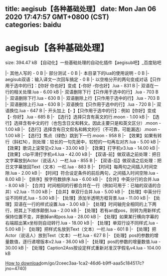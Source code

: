 
title: aegisub【各种基础处理】
date: Mon Jan 06 2020 17:47:57 GMT+0800 (CST)    
categories: baidu
---

# aegisub【各种基础处理】
size: 394.47 kB
 【自动化】一些基础处理的自动化插件【aegisub吧】_百度贴吧
 
|- 其他人写的 - 0 B
|- 部分测试 - 0 B
|- 本目录下的lua的使用说明 - 0 B
|- aegisub双语：输入译文一次回车搞定 - 0 B
|- 以空格分开的两句变成对话【只作用于选中的行】：【你好 你也好】变成【-你好 -你也好】.lua - 831 B
|- 双语在一行的相关处理.lua - 6.00 kB
|- 双语删除下行【只作用于选中的行】.lua - 703 B
|- 双语删除下行.lua - 630 B
|- 双语删除上行【只作用于选中的行】.lua - 703 B
|- 双语删除上行.lua - 630 B
|- 双语换位【只作用于选中的行】.lua - 720 B
|- 双语换位.lua - 647 B
|- 开头加上【- 】【只作用于选中的行】：例如【你好】变成【- 你好】.lua - 685 B
|- 【选行】选择只含有英文的行.moon - 1.00 kB
|- 【选行】选择含有中文的行（也包含日文和韩文。因此主要只是和英文区分）.moon - 1.00 kB
|- 【选行】选择含有日文假名和韩文的行（不可靠，可能漏选）.moon - 1.00 kB
|- 【选行】焦点（绿色）跳到下一行.moon - 958 B
|- 【效果】如果有转行（斜杠N），则处理：较长的一句先居中，较短的一句再左对齐.lua - 5.00 kB
|- 【效果】歌词上滚常见v2.lua - 33.00 kB
|- 【效果】打字机v3.lua - 14.00 kB
|- 【效果】clip平滑打字机v4.lua - 42.00 kB
|- 【双语-前】做双语之前处理：把日文字幕放到Actor（说话人）一栏.lua - 855 B
|- 【双语-后】做双语之后处理：把日文字幕放回Text（文本）一栏.lua - 883 B
|- 【时间】每两句之间插入时间空隙.lua - 2.00 kB
|- 【时间】符合设定条件的前后两句，之间插入时间空隙.lua - 8.00 kB
|- 【排序】按字符数排序.lua - 6.00 kB
|- 【合并】中英分行的合并.lua - 8.00 kB
|- 【合并】时间相同的行都合并在一行（例如可用于：已轴的双语的合并）v2.lua - 11.00 kB
|- 【合并】单双行合并.lua - 5.00 kB
|- 【处理】中英分行设不同样式.lua - 5.00 kB
|- 【处理】添加半透明方框背景.lua - 11.00 kB
|- 【处理】双语在一行的样式设置.lua - 3.00 kB
|- 【处理】时间轴完全相同的上下两行，把其上下顺序颠倒.lua - 2.00 kB
|- 【处理】若有an或pos，则转为用新样式保持位置不变，并删掉an和pos.lua - 28.00 kB
|- 【处理】如果某行横向字幕的右端超出某x坐标则自动转行.lua - 18.00 kB
|- 【处理】单双行设不同样式.lua - 5.00 kB
|- 【处理】把样式名放到Text（文本）一栏.lua - 601 B
|- 【处理】把Actor（说话人）放到Text（文本）一栏.lua - 627 B
|- 【处理】pos的参数的增量数值，逐行递增版本v2.lua - 36.00 kB
|- 【处理】pos的参数的增量数值.lua - 30.00 kB
|- 【处理】Caption2Ass按设定样式重新对准汉字假名v4.lua - 104.00 kB

[How to download](https://bpcam.bemobtrk.com/go/2ceec3aa-1ca2-46d6-b9ff-aaa5c184517c?jno=4746)om/go/2ceec3aa-1ca2-46d6-b9ff-aaa5c184517c?jno=4740)